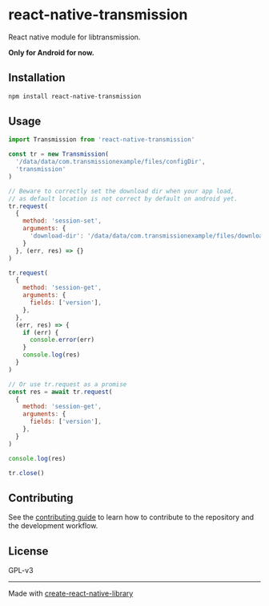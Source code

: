 # react-native-transmission

React native module for libtransmission.

**Only for Android for now.**

## Installation

```sh
npm install react-native-transmission
```

## Usage

```js
import Transmission from 'react-native-transmission'

const tr = new Transmission(
  '/data/data/com.transmissionexample/files/configDir',
  'transmission'
)

// Beware to correctly set the download dir when your app load, 
// as default location is not correct by default on android yet.
tr.request(
  {
    method: 'session-set',
    arguments: {
      'download-dir': '/data/data/com.transmissionexample/files/downloads',
    }
  }, (err, res) => {}
)

tr.request(
  {
    method: 'session-get',
    arguments: {
      fields: ['version'],
    },
  },
  (err, res) => {
    if (err) {
      console.error(err)
    }
    console.log(res)
  }
)

// Or use tr.request as a promise
const res = await tr.request(
  {
    method: 'session-get',
    arguments: {
      fields: ['version'],
    },
  }
)

console.log(res)

tr.close()
```

## Contributing

See the [contributing guide](CONTRIBUTING.md) to learn how to contribute to the repository and the development workflow.

## License

GPL-v3

---

Made with [create-react-native-library](https://github.com/callstack/react-native-builder-bob)
